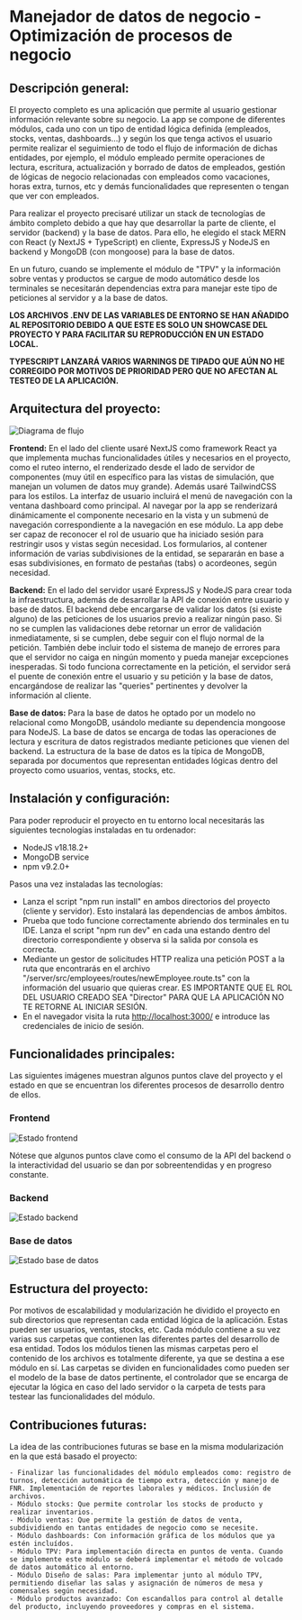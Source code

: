 # Manejador de datos de negocio - Optimización de procesos de negocio

## Descripción general:

El proyecto completo es una aplicación que permite al usuario gestionar información relevante sobre su negocio. La app se compone de diferentes módulos, cada uno con un tipo de entidad lógica definida (empleados, stocks, ventas, dashboards...) y según los que tenga activos el usuario permite realizar el seguimiento de todo el flujo de información de dichas entidades, por ejemplo, el módulo empleado permite operaciones de lectura, escritura, actualización y borrado de datos de empleados, gestión de lógicas de negocio relacionadas con empleados como vacaciones, horas extra, turnos, etc y demás funcionalidades que representen o tengan que ver con empleados.

Para realizar el proyecto precisaré utilizar un stack de tecnologías de ámbito completo debido a que hay que desarrollar la parte de cliente, el servidor (backend) y la base de datos. Para ello, he elegido el stack MERN con React (y NextJS + TypeScript) en cliente, ExpressJS y NodeJS en backend y MongoDB (con mongoose) para la base de datos.

En un futuro, cuando se implemente el módulo de "TPV" y la información sobre ventas y productos se cargue de modo automático desde los terminales se necesitarán dependencias extra para manejar este tipo de peticiones al servidor y a la base de datos.

**LOS ARCHIVOS .ENV DE LAS VARIABLES DE ENTORNO SE HAN AÑADIDO AL REPOSITORIO DEBIDO A QUE ESTE ES SOLO UN SHOWCASE DEL PROYECTO Y PARA FACILITAR SU REPRODUCCIÓN EN UN ESTADO LOCAL.**

**TYPESCRIPT LANZARÁ VARIOS WARNINGS DE TIPADO QUE AÚN NO HE CORREGIDO POR MOTIVOS DE PRIORIDAD PERO QUE NO AFECTAN AL TESTEO DE LA APLICACIÓN.**

## Arquitectura del proyecto:

![Diagrama de flujo](/img/flow-diagram.jpg)

**Frontend:** En el lado del cliente usaré NextJS como framework React ya que implementa muchas funcionalidades útiles y necesarios en el proyecto, como el ruteo interno, el renderizado desde el lado de servidor de componentes (muy útil en específico para las vistas de simulación, que manejan un volumen de datos muy grande). Además usaré TailwindCSS para los estilos.
La interfaz de usuario incluirá el menú de navegación con la ventana dashboard como principal. Al navegar por la app se renderizará dinámicamente el componente necesario en la vista y un submenú de navegación correspondiente a la navegación en ese módulo. La app debe ser capaz de reconocer el rol de usuario que ha iniciado sesión para restringir usos y vistas según necesidad. Los formularios, al contener información de varias subdivisiones de la entidad, se separarán en base a esas subdivisiones, en formato de pestañas (tabs) o acordeones, según necesidad.

**Backend:** En el lado del servidor usaré ExpressJS y NodeJS para crear toda la infraestructura, además de desarrollar la API de conexión entre usuario y base de datos. El backend debe encargarse de validar los datos (si existe alguno) de las peticiones de los usuarios previo a realizar ningún paso. Si no se cumplen las validaciones debe retornar un error de validación inmediatamente, si se cumplen, debe seguir con el flujo normal de la petición.
También debe incluir todo el sistema de manejo de errores para que el servidor no caiga en ningún momento y pueda manejar excepciones inesperadas. Si todo funciona correctamente en la petición, el servidor será el puente de conexión entre el usuario y su petición y la base de datos, encargándose de realizar las "queries" pertinentes y devolver la información al cliente.

**Base de datos:** Para la base de datos he optado por un modelo no relacional como MongoDB, usándolo mediante su dependencia mongoose para NodeJS. La base de datos se encarga de todas las operaciones de lectura y escritura de datos registrados mediante peticiones que vienen del backend. La estructura de la base de datos es la típica de MongoDB, separada por documentos que representan entidades lógicas dentro del proyecto como usuarios, ventas, stocks, etc.

## Instalación y configuración:

Para poder reproducir el proyecto en tu entorno local necesitarás las siguientes tecnologías instaladas en tu ordenador:

- NodeJS v18.18.2+
- MongoDB service
- npm v9.2.0+

Pasos una vez instaladas las tecnologías:

- Lanza el script "npm run install" en ambos directorios del proyecto (cliente y servidor). Esto instalará las dependencias de ambos ámbitos.
- Prueba que todo funcione correctamente abriendo dos terminales en tu IDE. Lanza el script "npm run dev" en cada una estando dentro del directorio correspondiente y observa si la salida por consola es correcta.
- Mediante un gestor de solicitudes HTTP realiza una petición POST a la ruta que encontrarás en el archivo "/server/src/employees/routes/newEmployee.route.ts" con la información del usuario que quieras crear. ES IMPORTANTE QUE EL ROL DEL USUARIO CREADO SEA "Director" PARA QUE LA APLICACIÓN NO TE RETORNE AL INICIAR SESIÓN.
- En el navegador visita la ruta [http://localhost:3000/](http://localhost:3000/) e introduce las credenciales de inicio de sesión.

## Funcionalidades principales:

Las siguientes imágenes muestran algunos puntos clave del proyecto y el estado en que se encuentran los diferentes procesos de desarrollo dentro de ellos.

### Frontend

![Estado frontend](/img/frontend-status.jpg)

Nótese que algunos puntos clave como el consumo de la API del backend o la interactividad del usuario se dan por sobreentendidas y en progreso constante.

### Backend

![Estado backend](/img/backend-status.jpg)

### Base de datos

![Estado base de datos](/img/database-status.jpg)

## Estructura del proyecto:

Por motivos de escalabilidad y modularización he dividido el proyecto en sub directorios que representan cada entidad lógica de la aplicación. Estas pueden ser usuarios, ventas, stocks, etc.
Cada módulo contiene a su vez varias sus carpetas que contienen las diferentes partes del desarrollo de esa entidad. Todos los módulos tienen las mismas carpetas pero el contenido de los archivos es totalmente diferente, ya que se destina a ese módulo en sí. Las carpetas se dividen en funcionalidades como pueden ser el modelo de la base de datos pertinente, el controlador que se encarga de ejecutar la lógica en caso del lado servidor o la carpeta de tests para testear las funcionalidades del módulo.

## Contribuciones futuras:

La idea de las contribuciones futuras se base en la misma modularización en la que está basado el proyecto:

    - Finalizar las funcionalidades del módulo empleados como: registro de turnos, detección automática de tiempo extra, detección y manejo de FNR. Implementación de reportes laborales y médicos. Inclusión de archivos.
    - Módulo stocks: Que permite controlar los stocks de producto y realizar inventarios.
    - Módulo ventas: Que permite la gestión de datos de venta, subdividiendo en tantas entidades de negocio como se necesite.
    - Módulo dashboards: Con información gráfica de los módulos que ya estén incluídos.
    - Módulo TPV: Para implementación directa en puntos de venta. Cuando se implemente este módulo se deberá implementar el método de volcado de datos automático al entorno.
    - Módulo Diseño de salas: Para implementar junto al módulo TPV, permitiendo diseñar las salas y asignación de números de mesa y comensales según necesidad.
    - Módulo productos avanzado: Con escandallos para control al detalle del producto, incluyendo proveedores y compras en el sistema.
